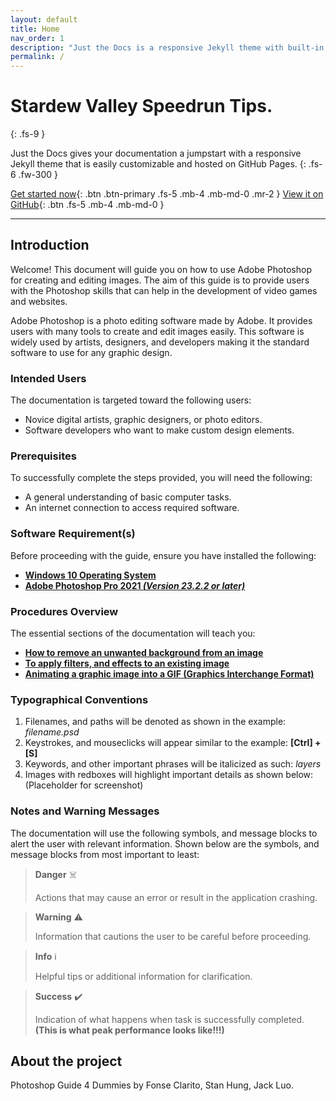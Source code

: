 ```yaml
---
layout: default
title: Home
nav_order: 1
description: "Just the Docs is a responsive Jekyll theme with built-in search that is easily customizable and hosted on GitHub Pages."
permalink: /
---
```


# Stardew Valley Speedrun Tips.
{: .fs-9 }

Just the Docs gives your documentation a jumpstart with a responsive Jekyll theme that is easily customizable and hosted on GitHub Pages.
{: .fs-6 .fw-300 }

[Get started now](#getting-started){: .btn .btn-primary .fs-5 .mb-4 .mb-md-0 .mr-2 } [View it on GitHub](https://github.com/just-the-docs/just-the-docs){: .btn .fs-5 .mb-4 .mb-md-0 }

---

## Introduction

Welcome! This document will guide you on how to use Adobe Photoshop for creating and editing images. The aim of this guide is to provide users with the Photoshop skills that can help in the development of video games and websites.

Adobe Photoshop is a photo editing software made by Adobe. It provides users with many tools to create and edit images easily. This software is widely used by artists, designers, and developers making it the standard software to use for any graphic design.

### Intended Users

The documentation is targeted toward the following users:
* Novice digital artists, graphic designers, or photo editors.
* Software developers who want to make custom design elements.

### Prerequisites

To successfully complete the steps provided, you will need the following:
* A general understanding of basic computer tasks.
* An internet connection to access required software.

### Software Requirement(s)

Before proceeding with the guide, ensure you have installed the following:
* [**Windows 10 Operating System**](https://www.microsoft.com/en-ca/windows/get-windows-10)
* [**Adobe Photoshop Pro 2021 _(Version 23.2.2 or later)_**](https://www.adobe.com/ca/products/photoshop.html)

### Procedures Overview

The essential sections of the documentation will teach you:
* [**How to remove an unwanted background from an image**](/placeholderlink)
* [**To apply filters, and effects to an existing image**](/placeholderlink)
* [**Animating a graphic image into a GIF (Graphics Interchange Format)**](/placeholderlink)

### Typographical Conventions

1. Filenames, and paths will be denoted as shown in the example: _filename.psd_
2. Keystrokes, and mouseclicks will appear similar to the example: **[Ctrl] + [S]**
3. Keywords, and other important phrases will be italicized as such: _layers_
4. Images with redboxes will highlight important details as shown below: (Placeholder for screenshot)

### Notes and Warning Messages

The documentation will use the following symbols, and message blocks to alert the user with relevant information. Shown below are the symbols, and message blocks from most important to least:

> **Danger** ☠️
> 
> Actions that may cause an error or result in the application crashing.

> **Warning** ⚠️
> 
> Information that cautions the user to be careful before proceeding.

> **Info** ℹ️
> 
> Helpful tips or additional information for clarification.

> **Success** ✔️
> 
> Indication of what happens when task is successfully completed. **(This is what peak performance looks like!!!)**













## About the project

Photoshop Guide 4 Dummies by Fonse Clarito, Stan Hung, Jack Luo.
